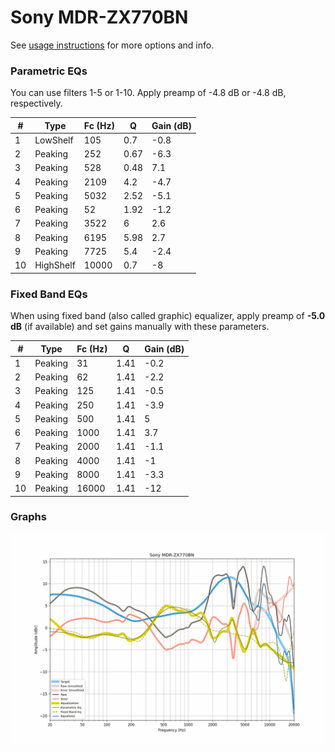 # Sony MDR-ZX770BN
See [usage instructions](https://github.com/jaakkopasanen/AutoEq#usage) for more options and info.

### Parametric EQs
You can use filters 1-5 or 1-10. Apply preamp of -4.8 dB or -4.8 dB, respectively.

|   # | Type      |   Fc (Hz) |    Q |   Gain (dB) |
|-----|-----------|-----------|------|-------------|
|   1 | LowShelf  |       105 | 0.7  |        -0.8 |
|   2 | Peaking   |       252 | 0.67 |        -6.3 |
|   3 | Peaking   |       528 | 0.48 |         7.1 |
|   4 | Peaking   |      2109 | 4.2  |        -4.7 |
|   5 | Peaking   |      5032 | 2.52 |        -5.1 |
|   6 | Peaking   |        52 | 1.92 |        -1.2 |
|   7 | Peaking   |      3522 | 6    |         2.6 |
|   8 | Peaking   |      6195 | 5.98 |         2.7 |
|   9 | Peaking   |      7725 | 5.4  |        -2.4 |
|  10 | HighShelf |     10000 | 0.7  |        -8   |

### Fixed Band EQs
When using fixed band (also called graphic) equalizer, apply preamp of **-5.0 dB** (if available) and set gains manually with these parameters.

|   # | Type    |   Fc (Hz) |    Q |   Gain (dB) |
|-----|---------|-----------|------|-------------|
|   1 | Peaking |        31 | 1.41 |        -0.2 |
|   2 | Peaking |        62 | 1.41 |        -2.2 |
|   3 | Peaking |       125 | 1.41 |        -0.5 |
|   4 | Peaking |       250 | 1.41 |        -3.9 |
|   5 | Peaking |       500 | 1.41 |         5   |
|   6 | Peaking |      1000 | 1.41 |         3.7 |
|   7 | Peaking |      2000 | 1.41 |        -1.1 |
|   8 | Peaking |      4000 | 1.41 |        -1   |
|   9 | Peaking |      8000 | 1.41 |        -3.3 |
|  10 | Peaking |     16000 | 1.41 |       -12   |

### Graphs
![](./Sony%20MDR-ZX770BN.png)
